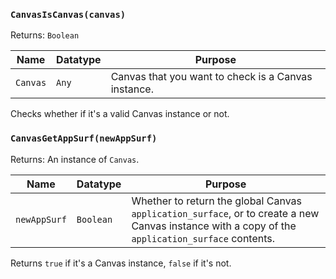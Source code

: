 ### `CanvasIsCanvas(canvas)`

Returns: `Boolean`

|Name|Datatype|Purpose|
|---|---|---|
|`Canvas`|`Any`|Canvas that you want to check is a Canvas instance.|

Checks whether if it's a valid Canvas instance or not.

### `CanvasGetAppSurf(newAppSurf)`

Returns: An instance of `Canvas`.

|Name|Datatype|Purpose|
|---|---|---|
|`newAppSurf`|`Boolean`|Whether to return the global Canvas `application_surface`, or to create a new Canvas instance with a copy of the `application_surface` contents.|

Returns `true` if it's a Canvas instance, `false` if it's not.